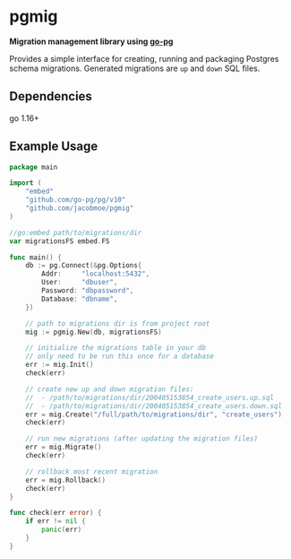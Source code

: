 # pgmig

**Migration management library using [go-pg](https://github.com/go-pg/pg)**

Provides a simple interface for creating, running and packaging Postgres schema migrations. Generated migrations are `up` and `down` SQL files.

## Dependencies

go 1.16+

## Example Usage

```go
package main

import (
    "embed"
	"github.com/go-pg/pg/v10"
	"github.com/jacobmoe/pgmig"
)

//go:embed path/to/migrations/dir
var migrationsFS embed.FS

func main() {
	db := pg.Connect(&pg.Options{
		Addr:     "localhost:5432",
		User:     "dbuser",
		Password: "dbpassword",
		Database: "dbname",
	})

	// path to migrations dir is from project root
	mig := pgmig.New(db, migrationsFS)

	// initialize the migrations table in your db
	// only need to be run this once for a database
	err := mig.Init()
	check(err)

	// create new up and down migration files:
	//  - /path/to/migrations/dir/200405153854_create_users.up.sql
	//  - /path/to/migrations/dir/200405153854_create_users.down.sql
	err = mig.Create("/full/path/to/migrations/dir", "create_users")
	check(err)

	// run new migrations (after updating the migration files)
	err = mig.Migrate()
	check(err)

	// rollback most recent migration
	err = mig.Rollback()
	check(err)
}

func check(err error) {
	if err != nil {
		panic(err)
	}
}
```
